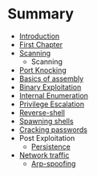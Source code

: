 # Summary

* [Introduction](README.md)
* [First Chapter](chapter1.md)
* [Scanning](scanning.md)
   * Scanning
* [Port Knocking](port_knocking.md)
* [Basics of assembly](binary_exploitation.md)
* [Binary Exploitation](binary_exploitation2.md)
* [Internal Enumeration](internal_enumeration.md)
* [Privilege Escalation](privilege_escalation.md)
* [Reverse-shell](reverse-shell.md)
* [Spawning shells](spawning_shells.md)
* [Cracking passwords](cracking_passwords.md)
* Post Exploitation
   * [Persistence](persistence.md)
* [Network traffic](network_traffic.md)
   * [Arp-spoofing](arp-spoofing.md)

